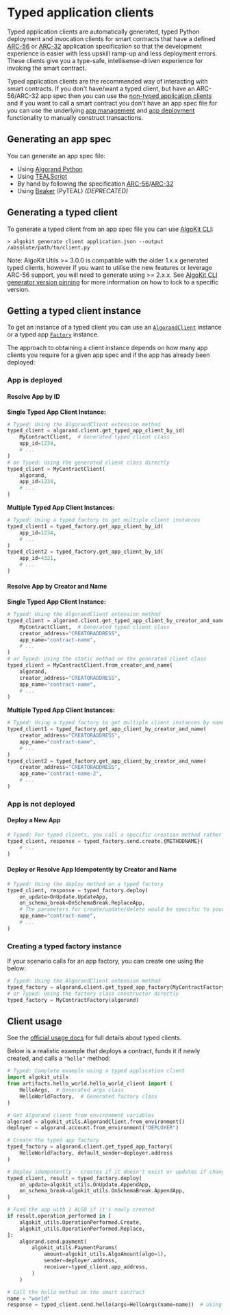 # Typed application clients

Typed application clients are automatically generated, typed Python deployment and invocation clients for smart contracts that have a defined [ARC-56](https://github.com/algorandfoundation/ARCs/pull/258) or [ARC-32](https://github.com/algorandfoundation/ARCs/blob/main/ARCs/arc-0032.md) application specification so that the development experience is easier with less upskill ramp-up and less deployment errors. These clients give you a type-safe, intellisense-driven experience for invoking the smart contract.

Typed application clients are the recommended way of interacting with smart contracts. If you don't have/want a typed client, but have an ARC-56/ARC-32 app spec then you can use the [non-typed application clients](./app-client.md) and if you want to call a smart contract you don't have an app spec file for you can use the underlying [app management](./app.md) and [app deployment](./app-deploy.md) functionality to manually construct transactions.

## Generating an app spec

You can generate an app spec file:

-   Using [Algorand Python](https://algorandfoundation.github.io/puya/#quick-start)
-   Using [TEALScript](https://tealscript.netlify.app/tutorials/hello-world/0004-artifacts/)
-   By hand by following the specification [ARC-56](https://github.com/algorandfoundation/ARCs/pull/258)/[ARC-32](https://github.com/algorandfoundation/ARCs/blob/main/ARCs/arc-0032.md)
-   Using [Beaker](https://algorand-devrel.github.io/beaker/html/usage.html) (PyTEAL) _(DEPRECATED)_

## Generating a typed client

To generate a typed client from an app spec file you can use [AlgoKit CLI](https://github.com/algorandfoundation/algokit-cli/blob/main/docs/features/generate.md#1-typed-clients):

```
> algokit generate client application.json --output /absolute/path/to/client.py
```

Note: AlgoKit Utils >= 3.0.0 is compatible with the older 1.x.x generated typed clients, however if you want to utilise the new features or leverage ARC-56 support, you will need to generate using >= 2.x.x. See [AlgoKit CLI generator version pinning](https://github.com/algorandfoundation/algokit-cli/blob/main/docs/features/generate.md#version-pinning) for more information on how to lock to a specific version.

## Getting a typed client instance

To get an instance of a typed client you can use an [`AlgorandClient`](./algorand-client.md) instance or a typed app [`Factory`](#creating-a-typed-factory-instance) instance.

The approach to obtaining a client instance depends on how many app clients you require for a given app spec and if the app has already been deployed:

### App is deployed

#### Resolve App by ID

**Single Typed App Client Instance:**

```python
# Typed: Using the AlgorandClient extension method
typed_client = algorand.client.get_typed_app_client_by_id(
    MyContractClient,  # Generated typed client class
    app_id=1234,
    # ...
)
# or Typed: Using the generated client class directly
typed_client = MyContractClient(
    algorand,
    app_id=1234,
    # ...
)
```

**Multiple Typed App Client Instances:**

```python
# Typed: Using a typed factory to get multiple client instances
typed_client1 = typed_factory.get_app_client_by_id(
    app_id=1234,
    # ...
)
typed_client2 = typed_factory.get_app_client_by_id(
    app_id=4321,
    # ...
)
```

#### Resolve App by Creator and Name

**Single Typed App Client Instance:**

```python
# Typed: Using the AlgorandClient extension method
typed_client = algorand.client.get_typed_app_client_by_creator_and_name(
    MyContractClient,  # Generated typed client class
    creator_address="CREATORADDRESS",
    app_name="contract-name",
    # ...
)
# or Typed: Using the static method on the generated client class
typed_client = MyContractClient.from_creator_and_name(
    algorand,
    creator_address="CREATORADDRESS",
    app_name="contract-name",
    # ...
)
```

**Multiple Typed App Client Instances:**

```python
# Typed: Using a typed factory to get multiple client instances by name
typed_client1 = typed_factory.get_app_client_by_creator_and_name(
    creator_address="CREATORADDRESS",
    app_name="contract-name",
    # ...
)
typed_client2 = typed_factory.get_app_client_by_creator_and_name(
    creator_address="CREATORADDRESS",
    app_name="contract-name-2",
    # ...
)
```

### App is not deployed

#### Deploy a New App

```python
# Typed: For typed clients, you call a specific creation method rather than generic 'create'
typed_client, response = typed_factory.send.create.{METHODNAME}(
    # ...
)
```

#### Deploy or Resolve App Idempotently by Creator and Name

```python
# Typed: Using the deploy method on a typed factory
typed_client, response = typed_factory.deploy(
    on_update=OnUpdate.UpdateApp,
    on_schema_break=OnSchemaBreak.ReplaceApp,
    # The parameters for create/update/delete would be specific to your generated client
    app_name="contract-name",
    # ...
)
```

### Creating a typed factory instance

If your scenario calls for an app factory, you can create one using the below:

```python
# Typed: Using the AlgorandClient extension method
typed_factory = algorand.client.get_typed_app_factory(MyContractFactory)  # Generated factory class
# or Typed: Using the factory class constructor directly
typed_factory = MyContractFactory(algorand)
```

## Client usage

See the [official usage docs](https://github.com/algorandfoundation/algokit-client-generator-py/blob/main/docs/usage.md) for full details about typed clients.

Below is a realistic example that deploys a contract, funds it if newly created, and calls a `"hello"` method:

```python
# Typed: Complete example using a typed application client
import algokit_utils
from artifacts.hello_world.hello_world_client import (
    HelloArgs,  # Generated args class
    HelloWorldFactory,  # Generated factory class
)

# Get Algorand client from environment variables
algorand = algokit_utils.AlgorandClient.from_environment()
deployer = algorand.account.from_environment("DEPLOYER")

# Create the typed app factory
typed_factory = algorand.client.get_typed_app_factory(
    HelloWorldFactory, default_sender=deployer.address
)

# Deploy idempotently - creates if it doesn't exist or updates if changed
typed_client, result = typed_factory.deploy(
    on_update=algokit_utils.OnUpdate.AppendApp,
    on_schema_break=algokit_utils.OnSchemaBreak.AppendApp,
)

# Fund the app with 1 ALGO if it's newly created
if result.operation_performed in [
    algokit_utils.OperationPerformed.Create,
    algokit_utils.OperationPerformed.Replace,
]:
    algorand.send.payment(
        algokit_utils.PaymentParams(
            amount=algokit_utils.AlgoAmount(algo=1),
            sender=deployer.address,
            receiver=typed_client.app_address,
        )
    )

# Call the hello method on the smart contract
name = "world"
response = typed_client.send.hello(args=HelloArgs(name=name))  # Using generated args class
```
